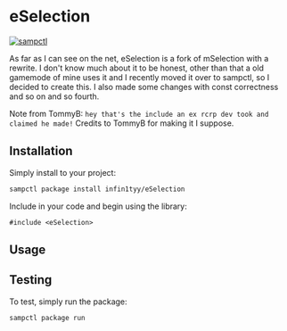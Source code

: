 # eSelection

[![sampctl](https://shields.southcla.ws/badge/sampctl-eSelection-2f2f2f.svg?style=for-the-badge)](https://github.com/infin1tyy/eSelection)

<!--
Short description of your library, why it's useful, some examples, pictures or
videos. Link to your forum release thread too.

Remember: You can use "forumfmt" to convert this readme to forum BBCode!

What the sections below should be used for:

`## Installation`: Leave this section un-edited unless you have some specific
additional installation procedure.

`## Testing`: Whether your library is tested with a simple `main()` and `print`,
unit-tested, or demonstrated via prompting the player to connect, you should
include some basic information for users to try out your code in some way.

And finally, maintaining your version number`:

* Follow [Semantic Versioning](https://semver.org/)
* When you release a new version, update `VERSION` and `git tag` it
* Versioning is important for sampctl to use the version control features

Happy Pawning!
-->
As far as I can see on the net, eSelection is a fork of mSelection with a rewrite. I don't know much about it to be honest, other than that a old gamemode of mine uses it and I recently moved it over to sampctl, so I decided to create this. I also made some changes with const correctness and so on and so fourth.

Note from TommyB: `hey that's the include an ex rcrp dev took and claimed he made!`
Credits to TommyB for making it I suppose.

## Installation

Simply install to your project:

```bash
sampctl package install infin1tyy/eSelection
```

Include in your code and begin using the library:

```pawn
#include <eSelection>
```

## Usage

<!--
Write your code documentation or examples here. If your library is documented in
the source code, direct users there. If not, list your API and describe it well
in this section. If your library is passive and has no API, simply omit this
section.
-->

## Testing

<!--
Depending on whether your package is tested via in-game "demo tests" or
y_testing unit-tests, you should indicate to readers what to expect below here.
-->

To test, simply run the package:

```bash
sampctl package run
```
